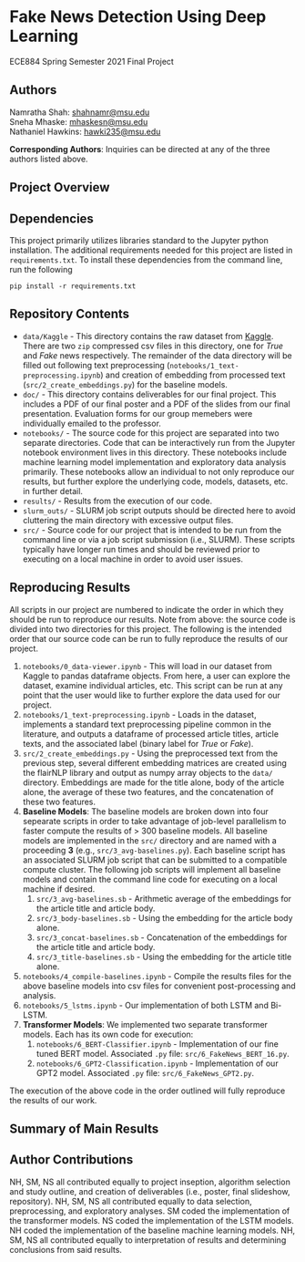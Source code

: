 # Fake News Detection Using Deep Learning   

ECE884 Spring Semester 2021 Final Project

## Authors

Namratha Shah: shahnamr@msu.edu    
Sneha Mhaske: mhaskesn@msu.edu    
Nathaniel Hawkins: hawki235@msu.edu  

**Corresponding Authors**: Inquiries can be directed at any of the three authors listed above.

## Project Overview

## Dependencies

This project primarily utilizes libraries standard to the Jupyter python installation. The additional requirements needed for this project are listed in `requirements.txt`. To install these dependencies from the command line, run the following

`pip install -r requirements.txt`

## Repository Contents  

* `data/Kaggle` - This directory contains the raw dataset from [Kaggle](https://www.kaggle.com/clmentbisaillon/fake-and-real-news-dataset). There are two `zip` compressed csv files in this directory, one for _True_ and _Fake_ news respectively. The remainder of the data directory will be filled out following text preprocessing (`notebooks/1_text-preprocessing.ipynb`) and creation of embedding from processed text (`src/2_create_embeddings.py`) for the baseline models.    
* `doc/` - This directory contains deliverables for our final project. This includes a PDF of our final poster and a PDF of the slides from our final presentation. Evaluation forms for our group memebers were individually emailed to the professor.   
* `notebooks/` - The source code for this project are separated into two separate directories. Code that can be interactively run from the Jupyter notebook environment lives in this directory. These notebooks include machine learning model implementation and exploratory data analysis primarily. These notebooks allow an individual to not only reproduce our results, but further explore the underlying code, models, datasets, etc. in further detail.   
* `results/` - Results from the execution of our code.
* `slurm_outs/` - SLURM job script outputs should be directed here to avoid cluttering the main directory with excessive output files.   
* `src/` - Source code for our project that is intended to be run from the command line or via a job script submission (i.e., SLURM). These scripts typically have longer run times and should be reviewed prior to executing on a local machine in order to avoid user issues.

## Reproducing Results

All scripts in our project are numbered to indicate the order in which they should be run to reproduce our results. Note from above: the source code is divided into two directories for this project. The following is the intended order that our source code can be run to fully reproduce the results of our project.

1. `notebooks/0_data-viewer.ipynb` - This will load in our dataset from Kaggle to pandas dataframe objects. From here, a user can explore the dataset, examine individual articles, etc. This script can be run at any point that the user would like to further explore the data used for our project.
2. `notebooks/1_text-preprocessing.ipynb` - Loads in the dataset, implements a standard text preprocessing pipeline common in the literature, and outputs a dataframe of processed article titles, article texts, and the associated label (binary label for _True_ or _Fake_).
3. `src/2_create_embeddings.py` - Using the preprocessed text from the previous step, several different embedding matrices are created using the flairNLP library and output as numpy array objects to the `data/` directory. Embeddings are made for the title alone, body of the article alone, the average of these two features, and the concatenation of these two features. 
4. **Baseline Models**: The baseline models are broken down into four sepearate scripts in order to take advantage of job-level parallelism to faster compute the results of > 300 baseline models. All baseline models are implemented in the `src/` directory and are named with a proceeding **3** (e.g., `src/3_avg-baselines.py`). Each baseline script has an associated SLURM job script that can be submitted to a compatible compute cluster. The following job scripts will implement all baseline models and contain the command line code for executing on a local machine if desired.
    1. `src/3_avg-baselines.sb` - Arithmetic average of the embeddings for the article title and article body.
    2. `src/3_body-baselines.sb` - Using the embedding for the article body alone.
    3. `src/3_concat-baselines.sb` - Concatenation of the embeddings for the article title and article body.
    4. `src/3_title-baselines.sb` - Using the embedding for the article title alone.
5. `notebooks/4_compile-baselines.ipynb` - Compile the results files for the above baseline models into csv files for convenient post-processing and analysis.
6. `notebooks/5_lstms.ipynb` - Our implementation of both LSTM and Bi-LSTM.
7. **Transformer Models**: We implemented two separate transformer models. Each has its own code for execution:
    1. `notebooks/6_BERT-Classifier.ipynb` - Implementation of our fine tuned BERT model. Associated `.py` file: `src/6_FakeNews_BERT_16.py`.
    2. `notebooks/6_GPT2-Classification.ipynb` - Implementation of our GPT2 model. Associated `.py` file: `src/6_FakeNews_GPT2.py`.


The execution of the above code in the order outlined will fully reproduce the results of our work.


## Summary of Main Results



## Author Contributions

NH, SM, NS all contributed equally to project inseption, algorithm selection and study outline, and creation of deliverables (i.e., poster, final slideshow, repository). NH, SM, NS all contributed equally to data selection, preprocessing, and exploratory analyses. SM coded the implementation of the transformer models. NS coded the implementation of the LSTM models. NH coded the implementation of the baseline machine learning models. NH, SM, NS all contributed equally to interpretation of results and determining conclusions from said results.
